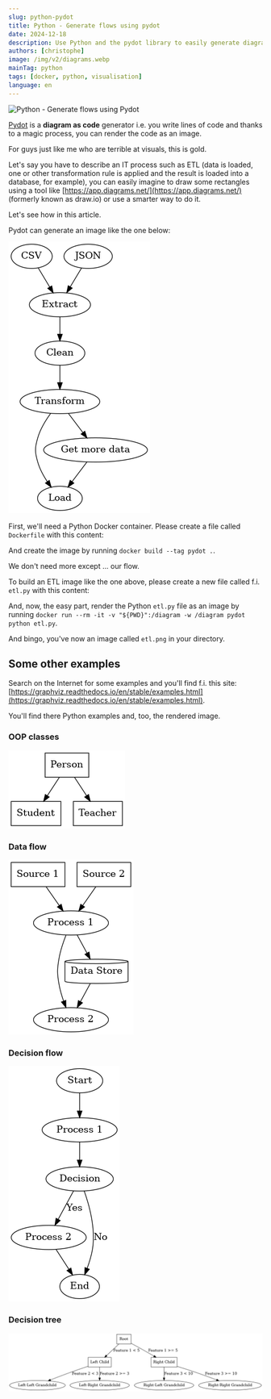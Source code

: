 ```yaml
---
slug: python-pydot
title: Python - Generate flows using pydot
date: 2024-12-18
description: Use Python and the pydot library to easily generate diagrams-as-code like ETL flowcharts, class diagrams, and decision trees. Includes Docker setup and code examples.
authors: [christophe]
image: /img/v2/diagrams.webp
mainTag: python
tags: [docker, python, visualisation]
language: en
---
```

<!-- cspell:ignore Pydot,PYTHONDONTWRITEBYTECODE,hadolint,rankdir,fillcolor -->

![Python - Generate flows using Pydot](/img/v2/diagrams.webp)

[Pydot](https://github.com/pydot/pydot) is a **diagram as code** generator i.e. you write lines of code and thanks to a magic process, you can render the code as an image.

For guys just like me who are terrible at visuals, this is gold.

Let's say you have to describe an IT process such as ETL (data is loaded, one or other transformation rule is applied and the result is loaded into a database, for example), you can easily imagine to draw some rectangles using a tool like [https://app.diagrams.net/](https://app.diagrams.net/) (formerly known as draw.io) or use a smarter way to do it.

Let's see how in this article.

<!-- truncate -->

Pydot can generate an image like the one below:

![ETL](./images/etl.png)

First, we'll need a Python Docker container. Please create a file called `Dockerfile` with this content:

<Snippet filename="Dockerfile" source="./files/Dockerfile" />

And create the image by running `docker build --tag pydot .`.

We don't need more except ... our flow.

To build an ETL image like the one above, please create a new file called f.i. `etl.py` with this content:

<Snippet filename="etl.py" source="./files/etl.py" />

And, now, the easy part, render the Python `etl.py` file as an image by running `docker run --rm -it -v "${PWD}":/diagram -w /diagram pydot python etl.py`.

And bingo, you've now an image called `etl.png` in your directory.

## Some other examples

Search on the Internet for some examples and you'll find f.i. this site: [https://graphviz.readthedocs.io/en/stable/examples.html](https://graphviz.readthedocs.io/en/stable/examples.html).

You'll find there Python examples and, too, the rendered image.

### OOP classes

<Snippet filename="class_diagram.py" source="./files/class_diagram.py" />

![Class diagram](./images/class_diagram.png)

### Data flow

<Snippet filename="data_flow.py" source="./files/data_flow.py" />

![Data flow](./images/data_flow_diagram.png)

### Decision flow

<Snippet filename="decision_flow.py" source="./files/decision_flow.py" />

![Decision flow](./images/decision_flow.png)

### Decision tree

<Snippet filename="decision_tree.py" source="./files/decision_tree.py" />

![Decision tree](./images/decision_tree.png)